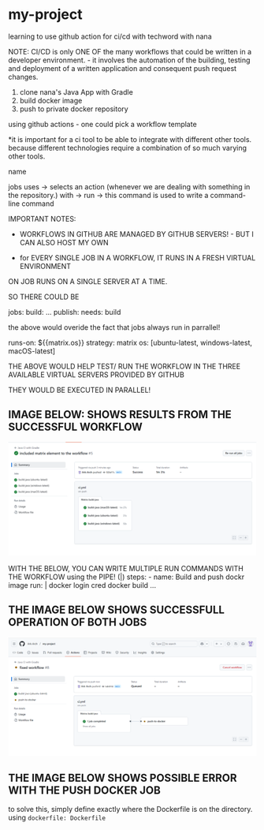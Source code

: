 # my-project
learning to use github action for ci/cd with techword with nana

NOTE: CI/CD is only ONE OF the many workflows that could be written in a developer environment. - it involves the automation of the building, testing and deployment of a written application and consequent push request changes.

1. clone nana's Java App with Gradle
2. build docker image 
3. push to private docker repository

using github actions - one could pick a workflow template

*it is important for a ci tool to be able to integrate with different other tools. because different technologies require a combination of so much varying other tools.


name

jobs
    uses -> selects an action (whenever we are dealing with something in the repository.)
    with -> 
    run -> this command is used to write a command-line command

IMPORTANT NOTES:
- WORKFLOWS IN GITHUB ARE MANAGED BY GITHUB SERVERS! - BUT I CAN ALSO HOST MY OWN

- for EVERY SINGLE JOB IN A WORKFLOW, IT RUNS IN A FRESH VIRTUAL ENVIRONMENT

ON JOB RUNS ON A SINGLE SERVER AT A TIME.

SO THERE COULD BE

jobs:
    build:
        ...
    publish:
        needs: build

the above would overide the fact that jobs always run in parrallel!


runs-on: ${{matrix.os}}
strategy:
    matrix
        os: [ubuntu-latest, windows-latest, macOS-latest]

THE ABOVE WOULD HELP TEST/ RUN THE WORKFLOW IN THE THREE AVAILABLE VIRTUAL SERVERS PROVIDED BY GITHUB

THEY WOULD BE EXECUTED IN PARALLEL!

## IMAGE BELOW: SHOWS RESULTS FROM THE SUCCESSFUL WORKFLOW
![alt text](image.png)



WITH THE BELOW, YOU CAN WRITE MULTIPLE RUN COMMANDS WITH THE WORKFLOW using the PIPE! (|)
    steps:
      - name: Build and push dockr image
        run: |
          docker login cred
          docker build ...

## THE IMAGE BELOW SHOWS SUCCESSFULL OPERATION OF BOTH JOBS
![alt text](image-1.png)

## THE IMAGE BELOW SHOWS POSSIBLE ERROR WITH THE PUSH DOCKER JOB
to solve this, simply define exactly where the Dockerfile is on the directory.
using `dockerfile: Dockerfile`